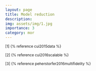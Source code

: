 ```yaml
---
layout: page
title: Model reduction
description: 
img: assets/img/1.jpg
importance: 3
category: mor
---
```



<sub>[1] {% reference cui2015data %}</sub>

<sub>[2] {% reference cui2016scalable %}</sub>

<sub>[3] {% reference peherstorfer2016multifidelity %}</sub>
